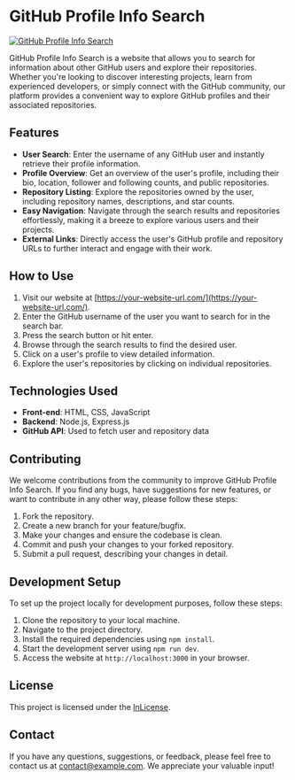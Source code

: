 # GitHub Profile Info Search

[![GitHub Profile Info Search](https://your-website-url.com/banner.png)](https://your-website-url.com/)

GitHub Profile Info Search is a website that allows you to search for information about other GitHub users and explore their repositories. Whether you're looking to discover interesting projects, learn from experienced developers, or simply connect with the GitHub community, our platform provides a convenient way to explore GitHub profiles and their associated repositories.

## Features

- **User Search**: Enter the username of any GitHub user and instantly retrieve their profile information.
- **Profile Overview**: Get an overview of the user's profile, including their bio, location, follower and following counts, and public repositories.
- **Repository Listing**: Explore the repositories owned by the user, including repository names, descriptions, and star counts.
- **Easy Navigation**: Navigate through the search results and repositories effortlessly, making it a breeze to explore various users and their projects.
- **External Links**: Directly access the user's GitHub profile and repository URLs to further interact and engage with their work.

## How to Use

1. Visit our website at [https://your-website-url.com/](https://your-website-url.com/).
2. Enter the GitHub username of the user you want to search for in the search bar.
3. Press the search button or hit enter.
4. Browse through the search results to find the desired user.
5. Click on a user's profile to view detailed information.
6. Explore the user's repositories by clicking on individual repositories.

## Technologies Used

- **Front-end**: HTML, CSS, JavaScript
- **Backend**: Node.js, Express.js
- **GitHub API**: Used to fetch user and repository data

## Contributing

We welcome contributions from the community to improve GitHub Profile Info Search. If you find any bugs, have suggestions for new features, or want to contribute in any other way, please follow these steps:

1. Fork the repository.
2. Create a new branch for your feature/bugfix.
3. Make your changes and ensure the codebase is clean.
4. Commit and push your changes to your forked repository.
5. Submit a pull request, describing your changes in detail.

## Development Setup

To set up the project locally for development purposes, follow these steps:

1. Clone the repository to your local machine.
2. Navigate to the project directory.
3. Install the required dependencies using `npm install`.
4. Start the development server using `npm run dev`.
5. Access the website at `http://localhost:3000` in your browser.

## License

This project is licensed under the [InLicense](LICENSE).

## Contact

If you have any questions, suggestions, or feedback, please feel free to contact us at [contact@example.com](mailto:contact@example.com). We appreciate your valuable input!
